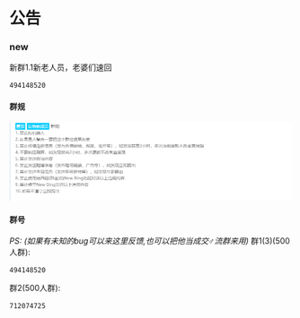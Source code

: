 # 公告
### new
新群1.1新老人员，老婆们速回
```
494148520
```

#### 群规
![](/resources/README/img/群规.png)
#### 群号
_PS: (如果有未知的bug可以来这里反馈,也可以把他当成交♂流群来用)_
群1(3)(500人群):
```
494148520
```
群2(500人群): 
```
712074725
```